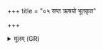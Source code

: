 +++
title = "०५ सप्त ऋषयो भूतकृत"

+++
<details><summary>मूलम् (GR)</summary>

सप्त ऋषयो भूतकृत  
ऋषयः साध्याश् च ये ।  
ते वै सर्वाङ्गम् ओदनं  
श्रद्धयाग्रे सम् ऐरयन् ॥
</details>
